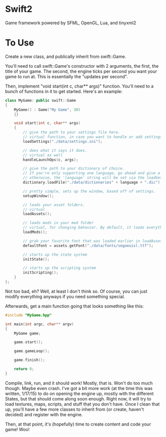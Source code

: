 # Swift2
Game framework powered by SFML, OpenGL, Lua, and tinyxml2

# To Use
Create a new class, and publically inherit from swift::Game.

You'll need to call swift::Game's constructor with 2 arguments, the first, the title of your game.
The second, the engine ticks per second you want your game to run at. This is essentially the "updates per second".

Then, implement "void start(int c, char** args)" function.
You'll need to a bunch of functions in it to get started.
Here's an example:

```c++
class MyGame: public swift::Game
{
	MyGame() : Game("My Game", 30)
	{}

	void start(int c, char** args)
	{
		// give the path to your settings file here.
		// virtual function, in case you want to handle or add settings
		loadSettings("./data/settings.ini");

		// does what it says it does.
		// virtual as well
		handleLaunchOps(c, args);

		// give the path to your dictionary of choice.
		// If you're only supporting one language, go ahead and give a direct path
		// otherwise, the 'language' string will be set via the loadSettings function
		dictionary.loadFile("./data/dictionaries" + language + ".dic");

		// pretty simple, sets up the window, based off of settings.
		setupWindow();

		// loads your asset folders.
		// virtual
		loadAssets();

		// loads mods in your mod folder
		// virtual, for changing behavior. By default, it loads everything in the mod folder
		loadMods();

		// grab your favorite font that was loaded earlier in loadAssets()
		defaultFont = assets.getFont("./data/fonts/segoeuisl.ttf");

		// starts up the state system
		initState();

		// starts up the scripting system
		initScripting();
	}
};
```

Not too bad, eh? Well, at least I don't think so. Of course, you can just modify everything anyways if you need something special.

Afterwards, get a main function going that looks something like this:
```c++
#include "MyGame.hpp"

int main(int argc, char** argv)
{
	MyGame game;

	game.start();

	game.gameLoop();

	game.finish();

	return 0;
}
```

Compile, link, run, and it should work! Mostly, that is. Won't do too much though. Maybe even crash.
I've got a bit more work (at the time this was written, 1/17/15) to do on opening the engine up, mostly with the different States, but
that should come along soon enough. Right now, it will try to load textures, maps, scripts, and stuff that you don't have.
Once I clean that up, you'll have a few more classes to inherit from (or create, haven't decided) and register with the engine.

Then, at that point, it's (hopefully) time to create content and code your game! Woo!
